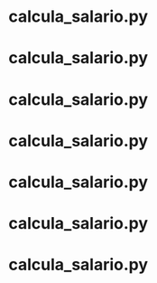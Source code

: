 # calcula_salario.py
# calcula_salario.py
# calcula_salario.py
# calcula_salario.py
# calcula_salario.py
# calcula_salario.py
# calcula_salario.py
